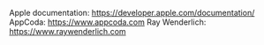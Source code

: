  
 Apple documentation: https://developer.apple.com/documentation/
 AppCoda: https://www.appcoda.com
 Ray Wenderlich: https://www.raywenderlich.com